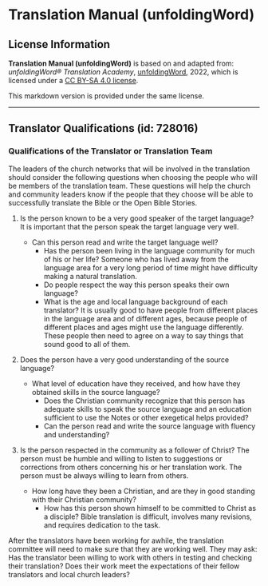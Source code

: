 # Translation Manual (unfoldingWord)

## License Information

**Translation Manual (unfoldingWord)** is based on and adapted from: _unfoldingWord® Translation Academy_, [unfoldingWord](https://unfoldingword.org/utw), 2022, which is licensed under a [CC BY-SA 4.0 license](https://creativecommons.org/licenses/by-sa/4.0/legalcode.en).

This markdown version is provided under the same license.



--------------------------------

## Translator Qualifications (id: 728016)

### Qualifications of the Translator or Translation Team

The leaders of the church networks that will be involved in the translation should consider the following questions when choosing the people who will be members of the translation team. These questions will help the church and community leaders know if the people that they choose will be able to successfully translate the Bible or the Open Bible Stories.

1. Is the person known to be a very good speaker of the target language? It is important that the person speak the target language very well.

    * Can this person read and write the target language well?
        * Has the person been living in the language community for much of his or her life? Someone who has lived away from the language area for a very long period of time might have difficulty making a natural translation.
        * Do people respect the way this person speaks their own language?
        * What is the age and local language background of each translator? It is usually good to have people from different places in the language area and of different ages, because people of different places and ages might use the language differently. These people then need to agree on a way to say things that sound good to all of them.
2. Does the person have a very good understanding of the source language?

    * What level of education have they received, and how have they obtained skills in the source language?
        * Does the Christian community recognize that this person has adequate skills to speak the source language and an education sufficient to use the Notes or other exegetical helps provided?
        * Can the person read and write the source language with fluency and understanding?
3. Is the person respected in the community as a follower of Christ? The person must be humble and willing to listen to suggestions or corrections from others concerning his or her translation work. The person must be always willing to learn from others.

    * How long have they been a Christian, and are they in good standing with their Christian community?
        * How has this person shown himself to be committed to Christ as a disciple? Bible translation is difficult, involves many revisions, and requires dedication to the task.

After the translators have been working for awhile, the translation committee will need to make sure that they are working well. They may ask: Has the translator been willing to work with others in testing and checking their translation? Does their work meet the expectations of their fellow translators and local church leaders?


